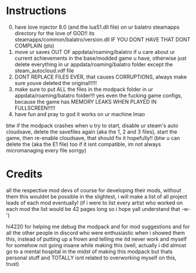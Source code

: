 # Instructions

0. have love injector 8.0 (and the lua51.dll file) on ur balatro steamapps directory for the love of GOD!! its steamapps/common/balatro/version.dll IF YOU DONT HAVE THAT DONT COMPLAIN (pls)
1. move ur saves OUT OF appdata/roaming/balatro if u care about ur current achievements in the base/modded game u have, otherwise just delete everything in ur appdata/roaming/balatro folder except the steam_autocloud.vdf file
2. DONT REPLACE FILES EVER, that causes CORRUPTIONS, always make sure youve deleted the original!!!!!
3. make sure to put ALL the files in the modpack folder in ur appdata/roaming/balatro folder!!! yes even the fucking game configs, because the game has MEMORY LEAKS WHEN PLAYED IN FULLSCREEN!!!!!
4. have fun and pray to god it works on ur machine lmao

btw if the modpack crashes when u try to start, disable ur steam's auto cloudsave, delete the savefiles again (aka the 1, 2 and 3 files), start the game, then re-enable cloudsave, that should fix it hopefully!! (btw u can delete the (aka the E1 file) too if it isnt compatible, im not always micromanaging every file sorrgy)

# Credits

all the respective mod devs of course for developing their mods, without them this wouldnt be possible in the slightest, i will make a list of all project leads of each mod eventually! (if i were to list every artist who worked on each mod the list would be 42 pages long so i hope yall understand that -w-')

hi4220 for helping me debug the modpack and for mod suggestions
and for all the other people in discord who were enthusiastic when i showed them this, instead of putting up a frown and telling me itd never work
and myself for somehow not going insane while making this (well, actually i did almost go to a mental hospital in the midst of making this modpack but thats personal stuff and TOTALLY isnt related to overworking myself on this, trust)
